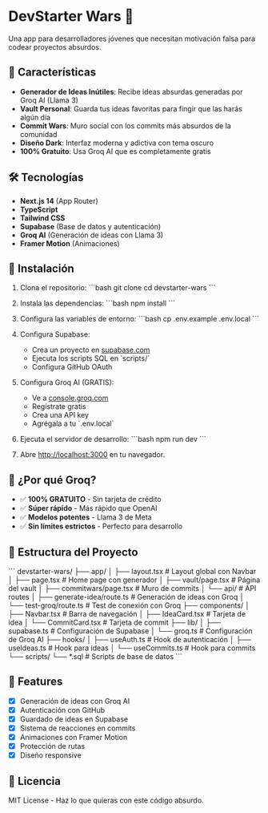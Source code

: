 # DevStarter Wars 🚀

Una app para desarrolladores jóvenes que necesitan motivación falsa para codear proyectos absurdos.

## 🎯 Características

- **Generador de Ideas Inútiles**: Recibe ideas absurdas generadas por Groq AI (Llama 3)
- **Vault Personal**: Guarda tus ideas favoritas para fingir que las harás algún día
- **Commit Wars**: Muro social con los commits más absurdos de la comunidad
- **Diseño Dark**: Interfaz moderna y adictiva con tema oscuro
- **100% Gratuito**: Usa Groq AI que es completamente gratis

## 🛠️ Tecnologías

- **Next.js 14** (App Router)
- **TypeScript**
- **Tailwind CSS**
- **Supabase** (Base de datos y autenticación)
- **Groq AI** (Generación de ideas con Llama 3)
- **Framer Motion** (Animaciones)

## 🚀 Instalación

1. Clona el repositorio:
\`\`\`bash
git clone <tu-repo>
cd devstarter-wars
\`\`\`

2. Instala las dependencias:
\`\`\`bash
npm install
\`\`\`

3. Configura las variables de entorno:
\`\`\`bash
cp .env.example .env.local
\`\`\`

4. Configura Supabase:
   - Crea un proyecto en [supabase.com](https://supabase.com)
   - Ejecuta los scripts SQL en \`scripts/\`
   - Configura GitHub OAuth

5. Configura Groq AI (GRATIS):
   - Ve a [console.groq.com](https://console.groq.com)
   - Regístrate gratis
   - Crea una API key
   - Agrégala a tu \`.env.local\`

6. Ejecuta el servidor de desarrollo:
\`\`\`bash
npm run dev
\`\`\`

7. Abre [http://localhost:3000](http://localhost:3000) en tu navegador.

## 🤖 ¿Por qué Groq?

- ✅ **100% GRATUITO** - Sin tarjeta de crédito
- ✅ **Súper rápido** - Más rápido que OpenAI
- ✅ **Modelos potentes** - Llama 3 de Meta
- ✅ **Sin límites estrictos** - Perfecto para desarrollo

## 📁 Estructura del Proyecto

\`\`\`
devstarter-wars/
├── app/
│   ├── layout.tsx          # Layout global con Navbar
│   ├── page.tsx            # Home page con generador
│   ├── vault/page.tsx      # Página del vault
│   ├── commitwars/page.tsx # Muro de commits
│   └── api/                # API routes
│       ├── generate-idea/route.ts # Generación de ideas con Groq
│       └── test-groq/route.ts     # Test de conexión con Groq
├── components/
│   ├── Navbar.tsx          # Barra de navegación
│   ├── IdeaCard.tsx        # Tarjeta de idea
│   └── CommitCard.tsx      # Tarjeta de commit
├── lib/
│   ├── supabase.ts         # Configuración de Supabase
│   └── groq.ts             # Configuración de Groq AI
├── hooks/
│   ├── useAuth.ts          # Hook de autenticación
│   ├── useIdeas.ts         # Hook para ideas
│   └── useCommits.ts       # Hook para commits
└── scripts/
    └── *.sql               # Scripts de base de datos
\`\`\`

## 🔮 Features

- [x] Generación de ideas con Groq AI
- [x] Autenticación con GitHub
- [x] Guardado de ideas en Supabase
- [x] Sistema de reacciones en commits
- [x] Animaciones con Framer Motion
- [x] Protección de rutas
- [x] Diseño responsive

## 📝 Licencia

MIT License - Haz lo que quieras con este código absurdo.
